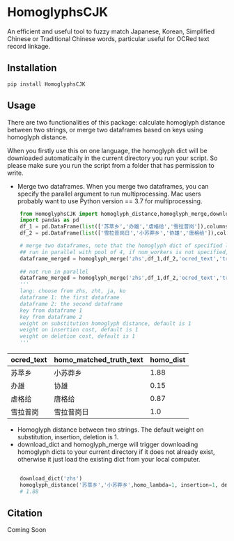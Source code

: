HomoglyphsCJK
=====

An efficient and useful tool to fuzzy match Japanese, Korean, Simplified Chinese or Traditional Chinese words, particular useful for OCRed text record linkage.

## Installation
```
pip install HomoglyphsCJK
```

## Usage
There are two functionalities of this package: calculate homoglyph distance between two strings, or merge two dataframes based on keys using homoglyph distance.

When you firstly use this on one language, the homoglyph dict will be downloaded automatically in the current directory you run your script. So please make sure you run the script from a folder that has permission to write.

+ Merge two dataframes. When you merge two dataframes, you can specify the parallel argument to run multiprocessing. Mac users probably want to use Python version == 3.7 for multiprocessing.

```python
    from HomoglyphsCJK import homoglyph_distance,homoglyph_merge,download_dict
    import pandas as pd
    df_1 = pd.DataFrame(list(['苏萃乡','办雄','虐格给','雪拉普岗']),columns=['ocred_text'])
    df_2 = pd.DataFrame(list(['雪拉普岗日','小苏莽乡','协雄','唐格给']),columns=['truth_text'])

    # merge two dataframes, note that the homoglyph dict of specified language will be downloaded automatically when first run.
    ## run in parallel with pool of 4, if num_workers is not specified, all available CPU cores are used.
    dataframe_merged = homoglyph_merge('zhs',df_1,df_2,'ocred_text','truth_text',homo_lambda=1, insertion=1, deletion=1,parallel=True,num_workers=4)
    
    ## not run in parallel
    dataframe_merged = homoglyph_merge('zhs',df_1,df_2,'ocred_text','truth_text',homo_lambda=1, insertion=1, deletion=1) 
    '''
    lang: choose from zhs, zht, ja, ko
    dataframe 1: the first dataframe
    dataframe 2: the second dataframe
    key from dataframe 1
    key from dataframe 2
    weight on substitution homoglyph distance, default is 1
    weight on insertion cost, default is 1
    weight on deletion cost, default is 1
    '''
```

| ocred_text | homo_matched_truth_text | homo_dist |
| ---------- | ----------------------- | --------- |
| 苏萃乡      | 小苏莽乡                 | 1.88      | 
| 办雄        | 协雄                    | 0.15      |
| 虐格给      | 唐格给                   | 0.87      |
| 雪拉普岗    | 雪拉普岗日                | 1.0       | 

+ Homoglyph distance between two strings. The default weight on substitution, insertion, deletion is 1.
+ download_dict and homoglyph_merge will trigger downloading homoglyph dicts to your current directory if it does not already exist, otherwise it just load the existing dict from your local computer.

```python
    
    download_dict('zhs')
    homoglyph_distance('苏萃乡','小苏莽乡',homo_lambda=1, insertion=1, deletion=1)
    # 1.88
```

## Citation

Coming Soon
```bibtex

```
